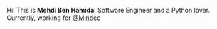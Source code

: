 Hi! This is **Mehdi Ben Hamida**!
Software Engineer and a Python lover. 
Currently, working for [@Mindee](https://github.com/mindee)
